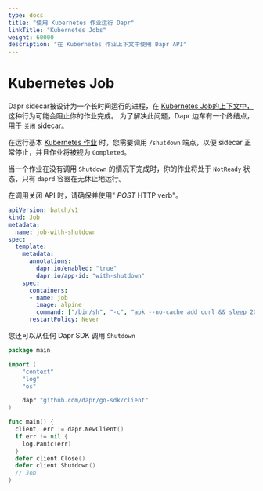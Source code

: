 ```yaml
---
type: docs
title: "使用 Kubernetes 作业运行 Dapr"
linkTitle: "Kubernetes Jobs"
weight: 60000
description: "在 Kubernetes 作业上下文中使用 Dapr API"
---
```


# Kubernetes Job

Dapr sidecar被设计为一个长时间运行的进程，在 [Kubernetes Job的上下文中，](https://kubernetes.io/docs/concepts/workloads/controllers/job/) 这种行为可能会阻止你的作业完成。 为了解决此问题，Dapr 边车有一个终结点，用于 `关闭` sidecar。

在运行基本 [Kubernetes 作业](https://kubernetes.io/docs/concepts/workloads/controllers/job/) 时，您需要调用 `/shutdown` 端点，以便 sidecar 正常停止，并且作业将被视为 `Completed`。

当一个作业在没有调用 `Shutdown` 的情况下完成时，你的作业将处于 `NotReady` 状态，只有 `daprd` 容器在无休止地运行。

在调用关闭 API 时，请确保并使用" *POST* HTTP verb"。

```yaml
apiVersion: batch/v1
kind: Job
metadata:
  name: job-with-shutdown
spec:
  template:
    metadata:
      annotations:
        dapr.io/enabled: "true"
        dapr.io/app-id: "with-shutdown"
    spec:
      containers:
      - name: job
        image: alpine
        command: ["/bin/sh", "-c", "apk --no-cache add curl && sleep 20 && curl -X POST localhost:3500/v1.0/shutdown"]
      restartPolicy: Never
```

您还可以从任何 Dapr SDK 调用 `Shutdown`

```go
package main

import (
    "context"
    "log"
    "os"

    dapr "github.com/dapr/go-sdk/client"
)

func main() {
  client, err := dapr.NewClient()
  if err != nil {
    log.Panic(err)
  }
  defer client.Close()
  defer client.Shutdown()
  // Job
}
```
